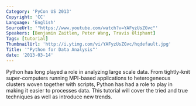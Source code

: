 ```yaml
---
Category: 'PyCon US 2013'
Copyright: 'CC'
Language: 'English'
SourceUrl: '"https://www.youtube.com/watch?v=YAFyzUsZGvc"'
Speakers: [Benjamin Zaitlen, Peter Wang, Travis Oliphant]
Tags: [tutorial]
ThumbnailUrl: 'http://i.ytimg.com/vi/YAFyzUsZGvc/hqdefault.jpg'
Title: '"Python for Data Analysis"'
date: '2013-03-14'
---
```

Python has long played a role in analyzing large scale data.  From tightly-knit super-computers running MPI-based applications to heterogeneous clusters woven together with scripts, Python has had a role to play in making it easier to processes data.  This tutorial will cover the tried and true techniques as well as introduce new trends. 